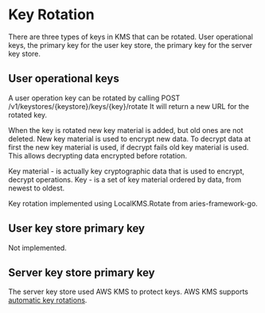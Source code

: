 # Key Rotation

There are three types of keys in KMS that can be rotated. User operational keys, the primary key for the user key store, the primary key for the server key store.

## User operational keys

A user operation key can be rotated by calling POST /v1/keystores/{keystore}/keys/{key}/rotate
It will return a new URL for the rotated key.

When the key is rotated new key material is added, but old ones are not deleted.
New key material is used to encrypt new data.
To decrypt data at first the new key material is used, if decrypt fails old key material is used.
This allows decrypting data encrypted before rotation.

Key material - is actually key cryptographic data that is used to encrypt, decrypt operations.
Key - is a set of key material ordered by data, from newest to oldest.

Key rotation implemented using LocalKMS.Rotate from aries-framework-go.

## User key store primary key

Not implemented.

## Server key store primary key

The server key store used AWS KMS to protect keys. AWS KMS supports [automatic key rotations](https://docs.aws.amazon.com/kms/latest/developerguide/rotate-keys.html#rotate-keys-how-it-works).
